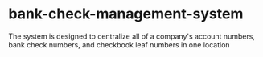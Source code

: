 # bank-check-management-system
The system is designed to centralize all of a company's account numbers, bank check numbers, and checkbook leaf numbers in one location
